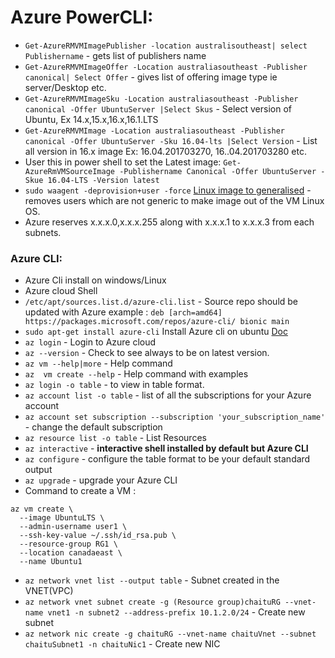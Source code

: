 # Azure PowerCLI:

- `Get-AzureRMVMImagePublisher -location australisoutheast| select Publishername` - gets list of publishers name
- `Get-AzureRMVMImageOffer -Location australiasoutheast -Publisher canonical| Select Offer` - gives list of offering image type ie server/Desktop etc.
- `Get-AzureRMVMImageSku -Location australiasoutheast -Publisher canonical -Offer UbuntuServer |Select Skus` - Select version of Ubuntu, Ex 14.x,15.x,16.x,16.1.LTS
- `Get-AzureRMVMImage -Location australiasoutheast -Publisher canonical -Offer UbuntuServer -Sku 16.04-lts |Select Version` - List all version in 16.x image Ex: 16.04.201703270, 16..04.201703280 etc.
- User this in power shell to set the Latest image: `Get-AzureRmVMSourceImage -Publishername Canonical -Offer UbuntuServer -Skue 16.04-LTS -Version latest`
- `sudo waagent -deprovision+user -force` [Linux image to generalised](https://docs.microsoft.com/en-us/azure/virtual-machines/linux/capture-image) - removes users which are not generic to make image out of the VM Linux OS.
- Azure reserves x.x.x.0,x.x.x.255 along with x.x.x.1 to x.x.x.3 from each subnets.
  


### Azure CLI:

- Azure Cli install on windows/Linux
- Azure cloud Shell
- `/etc/apt/sources.list.d/azure-cli.list` - Source repo should be updated with Azure example : `deb [arch=amd64] https://packages.microsoft.com/repos/azure-cli/ bionic main`
- `sudo apt-get install azure-cli` Install Azure cli on ubuntu [Doc](https://docs.microsoft.com/en-us/cli/azure/install-azure-cli-linux?pivots=apt)
- `az login` - Login to Azure cloud
- `az --version` - Check to see always to be on latest version.
- `az vm --help|more` - Help command
- `az  vm create --help` - Help command with examples
- `az login -o table` - to view in table format.
- `az account list -o table` - list of all the subscriptions for your Azure account 
- `az account set subscription --subscription 'your_subscription_name'` - change the default subscription
- `az resource list -o table` - List Resources
- `az interactive` - **interactive shell installed by default but Azure CLI**
- `az configure` - configure the table format to be your default standard output
- `az upgrade` - upgrade your Azure CLI 
- Command to create a VM :
```
az vm create \
  --image UbuntuLTS \
  --admin-username user1 \
  --ssh-key-value ~/.ssh/id_rsa.pub \
  --resource-group RG1 \
  --location canadaeast \
  --name Ubuntu1
``` 
- `az network vnet list --output table` - Subnet created in the VNET(VPC)
- `az network vnet subnet create -g (Resource group)chaituRG --vnet-name vnet1 -n subnet2 --address-prefix 10.1.2.0/24` - Create new subnet
- `az network nic create -g chaituRG --vnet-name chaituVnet --subnet chaituSubnet1 -n chaituNic1` - Create new NIC 
